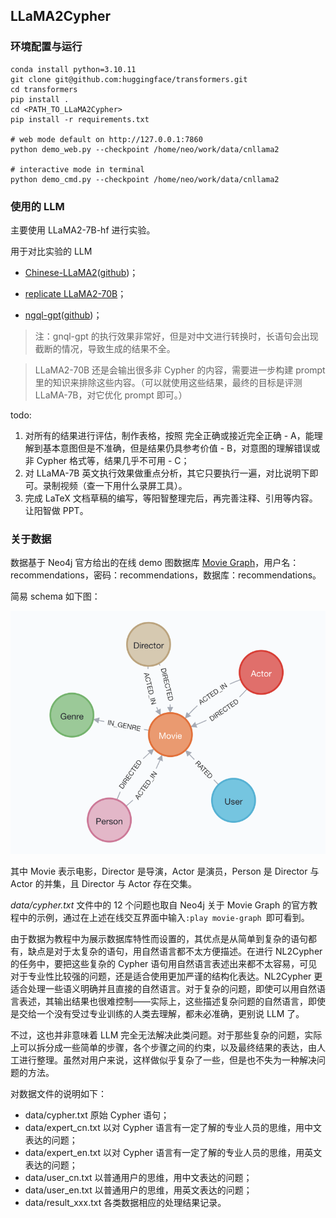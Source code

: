 ## LLaMA2Cypher

### 环境配置与运行

```
conda install python=3.10.11
git clone git@github.com:huggingface/transformers.git
cd transformers
pip install .
cd <PATH_TO_LLaMA2Cypher>
pip install -r requirements.txt

# web mode default on http://127.0.0.1:7860
python demo_web.py --checkpoint /home/neo/work/data/cnllama2

# interactive mode in terminal
python demo_cmd.py --checkpoint /home/neo/work/data/cnllama2
```

### 使用的 LLM 

主要使用 LLaMA2-7B-hf 进行实验。

用于对比实验的 LLM

* [Chinese-LLaMA2](https://huggingface.co/michaelwzhu/Chinese-LlaMA2-chat-7B-sft-v0.3)([github](https://github.com/michael-wzhu/Chinese-LlaMA2))；

* [replicate LLaMA2-70B](https://replicate.com/)；

* [ngql-gpt](https://ngql-gpt.siwei.io/)([github](https://github.com/wey-gu/NebulaGraph-GPT))；


> 注：gnql-gpt 的执行效果非常好，但是对中文进行转换时，长语句会出现截断的情况，导致生成的结果不全。

> LLaMA2-70B 还是会输出很多非 Cypher 的内容，需要进一步构建 prompt 里的知识来排除这些内容。（可以就使用这些结果，最终的目标是评测 LLaMA-7B，对它优化 prompt 即可。）


todo: 

1. 对所有的结果进行评估，制作表格，按照 完全正确或接近完全正确 - A，能理解到基本意图但是不准确，但是结果仍具参考价值 - B，对意图的理解错误或非 Cypher 格式等，结果几乎不可用 - C；
2. 对 LLaMA-7B 英文执行效果做重点分析，其它只要执行一遍，对比说明下即可。录制视频（查一下用什么录屏工具）。
3. 完成 LaTeX 文档草稿的编写，等阳智整理完后，再完善注释、引用等内容。让阳智做 PPT。


### 关于数据


数据基于 Neo4j 官方给出的在线 demo 图数据库 [Movie Graph](https://demo.neo4jlabs.com:7473)，用户名：recommendations，密码：recommendations，数据库：recommendations。

简易 schema 如下图：

![schema](img/schema.png)

其中 Movie 表示电影，Director 是导演，Actor 是演员，Person 是 Director 与 Actor 的并集，且 Director 与 Actor 存在交集。

*data/cypher.txt* 文件中的 12 个问题也取自 Neo4j 关于 Movie Graph 的官方教程中的示例，通过在上述在线交互界面中输入`:play movie-graph
`即可看到。

由于数据为教程中为展示数据库特性而设置的，其优点是从简单到复杂的语句都有，缺点是对于太复杂的语句，用自然语言都不太方便描述。在进行 NL2Cypher 的任务中，要把这些复杂的 Cypher 语句用自然语言表述出来都不太容易，可见对于专业性比较强的问题，还是适合使用更加严谨的结构化表达。NL2Cypher 更适合处理一些语义明确并且直接的自然语言。对于复杂的问题，即使可以用自然语言表述，其输出结果也很难控制——实际上，这些描述复杂问题的自然语言，即使是交给一个没有受过专业训练的人类去理解，都未必准确，更别说 LLM 了。

不过，这也并非意味着 LLM 完全无法解决此类问题。对于那些复杂的问题，实际上可以拆分成一些简单的步骤，各个步骤之间的约束，以及最终结果的表达，由人工进行整理。虽然对用户来说，这样做似乎复杂了一些，但是也不失为一种解决问题的方法。

对数据文件的说明如下：
* data/cypher.txt 原始 Cypher 语句；
* data/expert_cn.txt 以对 Cypher 语言有一定了解的专业人员的思维，用中文表达的问题；
* data/expert_en.txt 以对 Cypher 语言有一定了解的专业人员的思维，用英文表达的问题；
* data/user_cn.txt 以普通用户的思维，用中文表达的问题；
* data/user_en.txt 以普通用户的思维，用英文表达的问题；
* data/result_xxx.txt 各类数据相应的处理结果记录。

